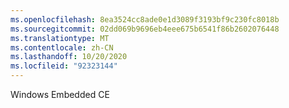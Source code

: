 ```yaml
---
ms.openlocfilehash: 8ea3524cc8ade0e1d3089f3193bf9c230fc8018b
ms.sourcegitcommit: 02dd069b9696eb4eee675b6541f86b2602076448
ms.translationtype: MT
ms.contentlocale: zh-CN
ms.lasthandoff: 10/20/2020
ms.locfileid: "92323144"
---
```

Windows Embedded CE